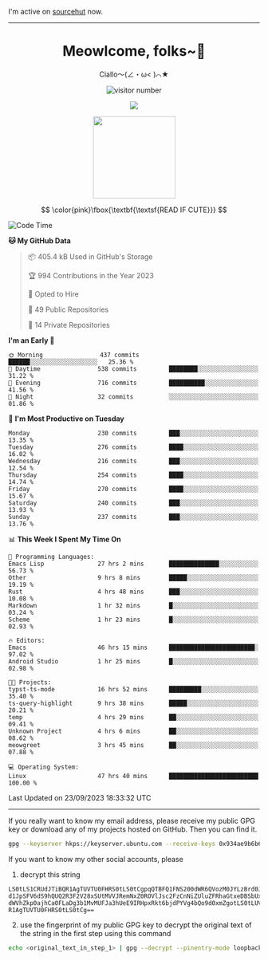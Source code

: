 I'm active on [sourcehut](https://sr.ht/~meow_king/) now. 

---

<div align="center">
  <h1>Meowlcome, folks~👋</h1>
  <p>Ciallo～(∠・ω< )⌒★</p>
</div>

<p align="center">
  <img src="https://count.getloli.com/get/@Ziqi-Yang?theme=rule34" alt="visitor number" />
</p>

<p align="center">
  <img src="https://skillicons.dev/icons?i=rust,c,py,flutter,go,java,js,bash,linux,emacs" />
</p>
<p align="center">
  <img height="165" src="https://github-readme-stats.vercel.app/api?username=Ziqi-Yang&show_icons=true&include_all_commits=true&hide_border=true" />
</p>

$$
\color{pink}\fbox{\textbf{\textsf{READ IF CUTE}}}
$$

<!--START_SECTION:waka-->
![Code Time](http://img.shields.io/badge/Code%20Time-1%2C559%20hrs%2027%20mins-blue)

**🐱 My GitHub Data** 

> 📦 405.4 kB Used in GitHub's Storage 
 > 
> 🏆 994 Contributions in the Year 2023
 > 
> 💼 Opted to Hire
 > 
> 📜 49 Public Repositories 
 > 
> 🔑 14 Private Repositories 
 > 
**I'm an Early 🐤** 

```text
🌞 Morning                437 commits         ██████░░░░░░░░░░░░░░░░░░░   25.36 % 
🌆 Daytime                538 commits         ████████░░░░░░░░░░░░░░░░░   31.22 % 
🌃 Evening                716 commits         ██████████░░░░░░░░░░░░░░░   41.56 % 
🌙 Night                  32 commits          ░░░░░░░░░░░░░░░░░░░░░░░░░   01.86 % 
```
📅 **I'm Most Productive on Tuesday** 

```text
Monday                   230 commits         ███░░░░░░░░░░░░░░░░░░░░░░   13.35 % 
Tuesday                  276 commits         ████░░░░░░░░░░░░░░░░░░░░░   16.02 % 
Wednesday                216 commits         ███░░░░░░░░░░░░░░░░░░░░░░   12.54 % 
Thursday                 254 commits         ████░░░░░░░░░░░░░░░░░░░░░   14.74 % 
Friday                   270 commits         ████░░░░░░░░░░░░░░░░░░░░░   15.67 % 
Saturday                 240 commits         ███░░░░░░░░░░░░░░░░░░░░░░   13.93 % 
Sunday                   237 commits         ███░░░░░░░░░░░░░░░░░░░░░░   13.76 % 
```


📊 **This Week I Spent My Time On** 

```text
💬 Programming Languages: 
Emacs Lisp               27 hrs 2 mins       ██████████████░░░░░░░░░░░   56.73 % 
Other                    9 hrs 8 mins        █████░░░░░░░░░░░░░░░░░░░░   19.19 % 
Rust                     4 hrs 48 mins       ███░░░░░░░░░░░░░░░░░░░░░░   10.08 % 
Markdown                 1 hr 32 mins        █░░░░░░░░░░░░░░░░░░░░░░░░   03.24 % 
Scheme                   1 hr 23 mins        █░░░░░░░░░░░░░░░░░░░░░░░░   02.93 % 

🔥 Editors: 
Emacs                    46 hrs 15 mins      ████████████████████████░   97.02 % 
Android Studio           1 hr 25 mins        █░░░░░░░░░░░░░░░░░░░░░░░░   02.98 % 

🐱‍💻 Projects: 
typst-ts-mode            16 hrs 52 mins      █████████░░░░░░░░░░░░░░░░   35.40 % 
ts-query-highlight       9 hrs 38 mins       █████░░░░░░░░░░░░░░░░░░░░   20.21 % 
temp                     4 hrs 29 mins       ██░░░░░░░░░░░░░░░░░░░░░░░   09.41 % 
Unknown Project          4 hrs 6 mins        ██░░░░░░░░░░░░░░░░░░░░░░░   08.62 % 
meowgreet                3 hrs 45 mins       ██░░░░░░░░░░░░░░░░░░░░░░░   07.88 % 

💻 Operating System: 
Linux                    47 hrs 40 mins      █████████████████████████   100.00 % 
```


 Last Updated on 23/09/2023 18:33:32 UTC
<!--END_SECTION:waka-->

-----

If you really want to know my email address, please receive my public GPG key or download any of my projects hosted on GitHub. Then you can find it. 
```bash
gpg --keyserver hkps://keyserver.ubuntu.com --receive-keys 0x934ae9b6b6e9ff34
```
If you want to know my other social accounts, please
1) decrypt this string
```
LS0tLS1CRUdJTiBQR1AgTUVTU0FHRS0tLS0tCgpqQTBFQ1FNS200dWR6QVozM0JYLzBrd0JNU0Ru
d1JpSFV6dS9hQUQ2R3F2V28xSUtMVVJRemNxZ0ROVlJsc2FzCnNiZUluZFRhaGtxeDBSbUxEajVq
dWVhZkp0ajhCa0FLaDg3b1MvMUFJa3hUeE9IRHpxRkt6bjdPYVg4bQo9d0xmZgotLS0tLUVORCBQ
R1AgTUVTU0FHRS0tLS0tCg==
```
2) use the fingerprint of my public GPG key to decrypt the original text of the string in the first step using this command
```bash
echo <original_text_in_step_1> | gpg --decrypt --pinentry-mode loopback --armor
```


